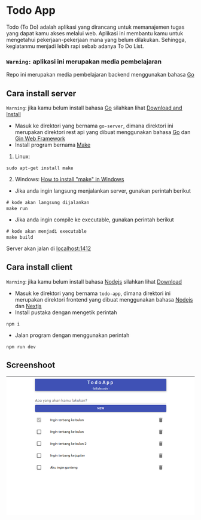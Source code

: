 # Todo App
Todo (To Do) adalah aplikasi yang dirancang untuk memanajemen tugas yang dapat kamu akses melalui web. Aplikasi ini membantu kamu untuk mengetahui pekerjaan-pekerjaan mana yang belum dilakukan. Sehingga, kegiatanmu menjadi lebih rapi sebab adanya To Do List.

### `Warning:` aplikasi ini merupakan media pembelajaran
 Repo ini merupakan media pembelajaran backend menggunakan bahasa [Go](https://go.dev)

## Cara install server
`Warning`: jika kamu belum install bahasa [Go](https://go.dev) silahkan lihat [Download and Install](https://go.dev/doc/install)

- Masuk ke direktori yang bernama `go-server`, dimana direktori ini merupakan direktori rest api yang dibuat menggunakan bahasa [Go](https://go.dev) dan [Gin Web Framework](https://github.com/gin-gonic/gin)
- Install program bernama [Make](https://www.gnu.org/software/make/)
1. Linux:
```shell
sudo apt-get install make
```
2. Windows: [How to install "make" in Windows](https://stackoverflow.com/questions/32127524/how-to-install-and-use-make-in-windows)

- Jika anda ingin langsung menjalankan server, gunakan perintah berikut
```shell
# kode akan langsung dijalankan
make run
```
- Jika anda ingin compile ke executable, gunakan perintah berikut
```shell
# kode akan menjadi executable
make build
```

Server akan jalan di [localhost:1412](http://localhost:1412)

## Cara install client
`Warning`: jika kamu belum install bahasa [Nodejs](https://nodejs.org) silahkan lihat [Download](https://nodejs.org/en/download)

- Masuk ke direktori yang bernama `todo-app`, dimana direktori ini merupakan direktori frontend yang dibuat menggunakan bahasa [Nodejs](https://nodejs.org) dan [Nextjs](https://nextjs.org)
- Install pustaka dengan mengetik perintah
```shell
npm i
```
- Jalan program dengan menggunakan perintah
```shell
npm run dev
```

## Screenshoot
![Screenshoot](./screenshoot.png)